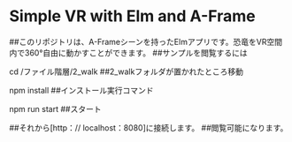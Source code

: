 # Simple VR with Elm and A-Frame

##このリポジトリは、A-Frameシーンを持ったElmアプリです。恐竜をVR空間内で360°自由に動かすことができます。
##サンプルを閲覧するには

cd /ファイル階層/2_walk  ##2_walkフォルダが置かれたところ移動

npm install             ##インストール実行コマンド

npm run start           ##スタート
    
##それから[http：// localhost：8080]に接続します。
##閲覧可能になります。

